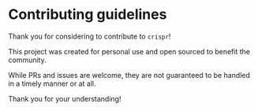 # Contributing guidelines

Thank you for considering to contribute to `crispr`!

This project was created for personal use and open sourced to benefit the community.

While PRs and issues are welcome, they are not guaranteed to be handled in a timely manner or at all.

Thank you for your understanding!
